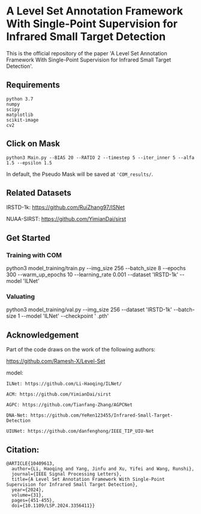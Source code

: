 # A Level Set Annotation Framework With Single-Point Supervision for Infrared Small Target Detection

This is the official repository of the paper 'A Level Set Annotation Framework With Single-Point Supervision for Infrared Small Target Detection'.

## Requirements

```
python 3.7
numpy
scipy
matplotlib
scikit-image
cv2
```

## Click on Mask

```python3 Main.py --BIAS 20 --RATIO 2 --timestep 5 --iter_inner 5 --alfa 1.5 --epsilon 1.5```

In default, the Pseudo Mask will be saved at ```'COM_results/```.


## Related Datasets

IRSTD-1k: https://github.com/RuiZhang97/ISNet

NUAA-SIRST: https://github.com/YimianDai/sirst


## Get Started


### Training with COM

python3 model_training/train.py --img_size 256 --batch_size 8 --epochs 300 --warm_up_epochs 10 --learning_rate 0.001 --dataset 'IRSTD-1k' --model 'ILNet'


### Valuating

python3 model_training/val.py --img_size 256 --dataset 'IRSTD-1k' --batch-size 1 --model 'ILNet' --checkpoint ' .pth' 


## Acknowledgement

Part of the code draws on the work of the following authors:

https://github.com/Ramesh-X/Level-Set

model:

    ILNet: https://github.com/Li-Haoqing/ILNet/
    
    ACM: https://github.com/YimianDai/sirst
    
    AGPC: https://github.com/Tianfang-Zhang/AGPCNet
    
    DNA-Net: https://github.com/YeRen123455/Infrared-Small-Target-Detection
    
    UIUNet: https://github.com/danfenghong/IEEE_TIP_UIU-Net


## Citation:

    @ARTICLE{10409613,
      author={Li, Haoqing and Yang, Jinfu and Xu, Yifei and Wang, Runshi},
      journal={IEEE Signal Processing Letters}, 
      title={A Level Set Annotation Framework With Single-Point Supervision for Infrared Small Target Detection}, 
      year={2024},
      volume={31},
      pages={451-455},
      doi={10.1109/LSP.2024.3356411}}
